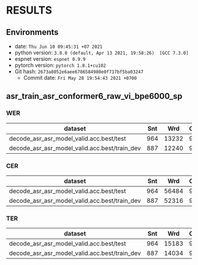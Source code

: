 <!-- Generated by scripts/utils/show_asr_result.sh -->
# RESULTS
## Environments
- date: `Thu Jun 10 09:45:31 +07 2021`
- python version: `3.8.8 (default, Apr 13 2021, 19:58:26)  [GCC 7.3.0]`
- espnet version: `espnet 0.9.9`
- pytorch version: `pytorch 1.8.1+cu102`
- Git hash: `2673a8052e6aee6786584980e0f717bf5ba03247`
  - Commit date: `Fri May 28 19:54:43 2021 +0700`

## asr_train_asr_conformer6_raw_vi_bpe6000_sp
### WER

|dataset|Snt|Wrd|Corr|Sub|Del|Ins|Err|S.Err|
|---|---|---|---|---|---|---|---|---|
|decode_asr_asr_model_valid.acc.best/test|964|13232|95.1|3.5|1.4|1.1|6.0|37.8|
|decode_asr_asr_model_valid.acc.best/train_dev|887|12240|93.8|4.3|1.9|1.3|7.5|38.2|

### CER

|dataset|Snt|Wrd|Corr|Sub|Del|Ins|Err|S.Err|
|---|---|---|---|---|---|---|---|---|
|decode_asr_asr_model_valid.acc.best/test|964|56484|97.6|1.0|1.4|1.1|3.4|37.8|
|decode_asr_asr_model_valid.acc.best/train_dev|887|52316|96.9|1.3|1.9|1.4|4.5|38.2|

### TER

|dataset|Snt|Wrd|Corr|Sub|Del|Ins|Err|S.Err|
|---|---|---|---|---|---|---|---|---|
|decode_asr_asr_model_valid.acc.best/test|964|15183|95.9|2.8|1.2|1.0|5.0|37.8|
|decode_asr_asr_model_valid.acc.best/train_dev|887|14034|94.8|3.6|1.7|1.1|6.4|38.2|

